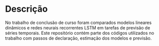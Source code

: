 # Descrição
No trabalho de conclusão de curso foram comparados modelos lineares dinâmicos e redes neurais recorrentes LSTM em tarefas de previsão de séries temporais. Este repositório contém parte dos códigos utilizados no trabalho com passos de declaração, estimação dos modelos e previsão.
